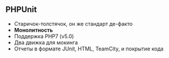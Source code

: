 ##  PHPUnit

* Старичок-толстячок, он же стандарт де-факто
* **Монолитность**
* Поддержка PHP7 (v5.0)
* Два движка для мокинга
* Отчеты в формате JUnit, HTML, TeamCity, и покрытие кода